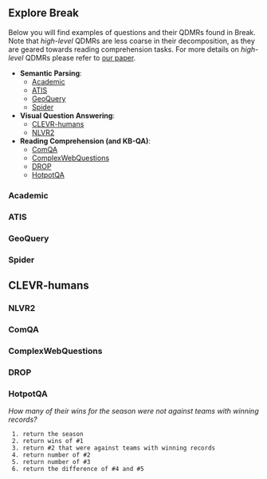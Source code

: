 ## Explore Break

Below you will find examples of questions and their QDMRs found in Break.   
Note that *high-level* QDMRs are less coarse in their decomposition, as they are geared towards reading comprehension tasks. For more details on *high-level* QDMRs please refer to [our paper](https://allenai.github.io/Break/#paper).

* **Semantic Parsing**: 
  * [Academic](#academic)
  * [ATIS](#atis)
  * [GeoQuery](#geoquery)
  * [Spider](#spider)
* **Visual Question Answering**: 
  * [CLEVR-humans](https://cs.stanford.edu/people/jcjohns/clevr/)
  * [NLVR2](http://lil.nlp.cornell.edu/nlvr/)
* **Reading Comprehension (and KB-QA)**: 
  * [ComQA](http://qa.mpi-inf.mpg.de/comqa/)
  * [ComplexWebQuestions](https://www.tau-nlp.org/compwebq)
  * [DROP](https://allennlp.org/drop)
  * [HotpotQA](https://hotpotqa.github.io/)  

### Academic

### ATIS

### GeoQuery

### Spider 

## CLEVR-humans

### NLVR2

### ComQA

### ComplexWebQuestions

### DROP

### HotpotQA

<div>
  <p class="note">
    <i>How many of their wins for the season were not against teams with winning records?</i>
  </p>
</div>

```
 1. return the season  
 2. return wins of #1  
 3. return #2 that were against teams with winning records    
 4. return number of #2  
 5. return number of #3  
 6. return the difference of #4 and #5  
```


